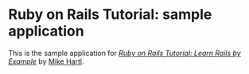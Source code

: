 # Ruby on Rails Tutorial: sample application

This is the sample application for
[*Ruby on Rails Tutorial: Learn Rails by Example*](http://railstutorial.org/)
by [Mike Hartl](http://michaelhartl.com/).
